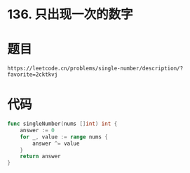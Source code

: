 # 136. 只出现一次的数字
# 题目

```text
https://leetcode.cn/problems/single-number/description/?favorite=2cktkvj
```
# 代码

```go
func singleNumber(nums []int) int {
    answer := 0 
    for _, value := range nums {
        answer ^= value
    }
    return answer 
}
```